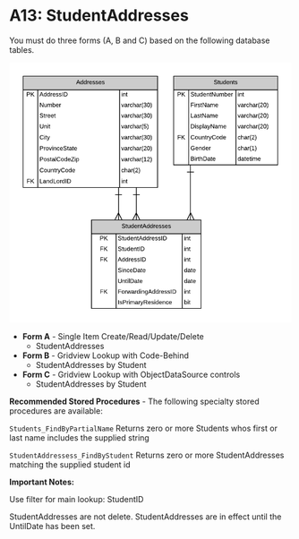 # A13: StudentAddresses

You must do three forms (A, B and C) based on the following database tables.

![](A13.png)

- **Form A** - Single Item Create/Read/Update/Delete
  - StudentAddresses
- **Form B** - Gridview Lookup with Code-Behind
  - StudentAddresses by Student
- **Form C** - Gridview Lookup with ObjectDataSource controls
  - StudentAddresses by Student

**Recommended Stored Procedures** - The following specialty stored procedures are available:

`Students_FindByPartialName` Returns zero or more Students whos first or last name includes the supplied string

`StudentAddressess_FindByStudent` Returns zero or more StudentAddresses matching the supplied student id

**Important Notes:** 

Use filter for main lookup: StudentID

StudentAddresses are not delete. StudentAddresses are in effect until the UntilDate has been set.
